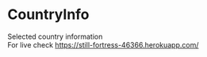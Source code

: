 # CountryInfo
Selected country information <br>
For live check https://still-fortress-46366.herokuapp.com/
